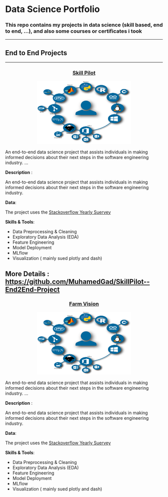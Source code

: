 # Data Science Portfolio
### This repo contains my projects in data science (skill based, end to end, ...), and also some courses or certificates i took

-------

## End to End Projects
---------
<div align="center">
  <h3><a href="https://github.com/MuhamedGad/SkillPilot--End2End-Project">Skill Pilot</a></h3>

  <img src="imgs/R.png" alt="Skill Pilot" width="300" height="200">
</div>


An end-to-end data science project that assists individuals in making informed decisions about their next steps in the software engineering industry.
...


**Description** : 

An end-to-end data science project that assists individuals in making informed decisions about their next steps in the software engineering industry.

**Data**: 

The project uses the [Stackoverflow Yearly Suervey](https://survey.stackoverflow.co/)

**Skills & Tools**:

* Data Preprocessing & Cleaning
* Exploratory Data Analysis (EDA)
* Feature Engineering
* Model Deployment
* MLflow
* Visualization ( mainly sued plotly and dash)
  
More Details : https://github.com/MuhamedGad/SkillPilot--End2End-Project
-----------------

<div align="center">
  <h3><a href="https://github.com/MuhamedGad/SkillPilot--End2End-Project">Farm Vision</a></h3>

  <img src="imgs/R.png" alt="Skill Pilot" width="300" height="200">
</div>


An end-to-end data science project that assists individuals in making informed decisions about their next steps in the software engineering industry.
...


**Description** : 

An end-to-end data science project that assists individuals in making informed decisions about their next steps in the software engineering industry.

**Data**: 

The project uses the [Stackoverflow Yearly Suervey](https://survey.stackoverflow.co/)

**Skills & Tools**:

* Data Preprocessing & Cleaning
* Exploratory Data Analysis (EDA)
* Feature Engineering
* Model Deployment
* MLflow
* Visualization ( mainly sued plotly and dash)
